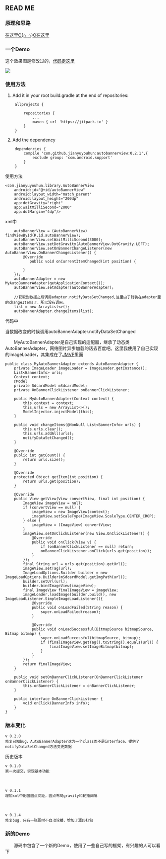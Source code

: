 ## READ ME ##

### 原理和思路 ###

  [在这里O(∩_∩)O在这里](https://jianyuyouhun.com/index.php/archives/60/)

### 一个Demo ###

这个效果图是修改过的，[代码走这里](doc/OnBannerChange.md)

<img src="https://jianyuyouhun.com/imgs/autobannergif.gif" />

### 使用方法 ###

1. Add it in your root build.gradle at the end of repositories:
	
		allprojects {
		
			repositories {
				...
				maven { url 'https://jitpack.io' }
			}
		}

2. Add the dependency

		dependencies {
	        compile 'com.github.jianyuyouhun:autobannerview:0.2.1',{
				exclude group: 'com.android.support'
			}
		}

使用方法
	
	<com.jianyuyouhun.library.AutoBannerView
        android:id="@+id/autoBannerView"
        android:layout_width="match_parent"
        android:layout_height="200dp"
        app:dotGravity="right"
        app:waitMilliSecond="2000"
        app:dotMargin="4dp"/>

xml中

        autoBannerView = (AutoBannerView) findViewById(R.id.autoBannerView);
        autoBannerView.setWaitMilliSceond(3000);
		autoBannerView.setDotGravity(AutoBannerView.DotGravity.LEFT);
        autoBannerView.setOnBannerChangeListener(new AutoBannerView.OnBannerChangeListener() {
            @Override
               public void onCurrentItemChanged(int position) {

            }
        });
        autoBannerAdapter = new MyAutoBannerAdapter(getApplicationContext());
        autoBannerView.setAdapter(autoBannerAdapter);

		//获取到数据之后调用adapter.notifyDataSetChanged,这里由于封装在adapter里的changeItems了，所以没有调用。
        list = new ArrayList<>();
        autoBannerAdapter.changeItems(list);

代码中

当数据改变的时候调用autoBannerAdapter.notifyDataSetChanged

　　MyAutoBannerAdapter是自己实现的适配器，继承了动态类AutoBannerAdapter，网络图片异步加载的话去百度吧。这里我使用了自己实现的imageLoader，其集成在了[JMVP](https://github.com/jianyuyouhun/JMVP)里面

	
	public class MyAutoBannerAdapter extends AutoBannerAdapter {
	    private ImageLoader imageLoader = ImageLoader.getInstance();
	    List<BannerInfo> urls;
	    Context context;
	    @Model
	    private SdcardModel mSdcardModel;
	    private OnBannerClickListener onBannerClickListener;
	
	    public MyAutoBannerAdapter(Context context) {
	        this.context = context;
	        this.urls = new ArrayList<>();
	        ModelInjector.injectModel(this);
	    }
	
	    public void changeItems(@NonNull List<BannerInfo> urls) {
	        this.urls.clear();
	        this.urls.addAll(urls);
	        notifyDataSetChanged();
	    }
	
	    @Override
	    public int getCount() {
	        return urls.size();
	    }
	
	    @Override
	    protected Object getItem(int position) {
	        return urls.get(position);
	    }
	
	    @Override
	    public View getView(View convertView, final int position) {
	        ImageView imageView = null;
	        if (convertView == null) {
	            imageView = new ImageView(context);
	            imageView.setScaleType(ImageView.ScaleType.CENTER_CROP);
	        } else {
	            imageView = (ImageView) convertView;
	        }
	        imageView.setOnClickListener(new View.OnClickListener() {
	            @Override
	            public void onClick(View v) {
	                if (onBannerClickListener == null) return;
	                onBannerClickListener.onClick(urls.get(position));
	            }
	        });
	        final String url = urls.get(position).getUrl();
	        imageView.setTag(url);
	        ImageLoadOptions.Builder builder = new ImageLoadOptions.Builder(mSdcardModel.getImgPath(url));
	        builder.setUrl(url);
	        builder.bindImageView(imageView);
	        final ImageView finalImageView = imageView;
	        imageLoader.loadImage(builder.build(), new ImageLoadListener.SimpleImageLoadListener(){
	            @Override
	            public void onLoadFailed(String reason) {
	                super.onLoadFailed(reason);
	            }
	
	            @Override
	            public void onLoadSuccessful(BitmapSource bitmapSource, Bitmap bitmap) {
	                super.onLoadSuccessful(bitmapSource, bitmap);
	                if (finalImageView.getTag().toString().equals(url)) {
	                    finalImageView.setImageBitmap(bitmap);
	                }
	            }
	        });
	        return finalImageView;
	    }
	
	    public void setOnBannerClickListener(OnBannerClickListener onBannerClickListener) {
	        this.onBannerClickListener = onBannerClickListener;
	    }
	
	    public interface OnBannerClickListener {
	        void onClick(BannerInfo info);
	    }
	}

### 版本变化 ###


	v 0.2.0
	修复已知bug，AutoBannerAdapter改为一个class而不是interface，提供了notifyDataSetChanged方法变更数据

历史版本

	v 0.1.0 
    第一次提交，实现基本功能
　
	
	v 0.1.1
    增加xml中配置圆点间距，圆点布局gravity和轮播间隔
    
　

	v 0.1.4
	修复bug，只有一张图时不自动轮播，增加了源码打包

### 新的Demo ###

　　源码中包含了一个新的Demo，使用了一些自己写的框架，有兴趣的人可以看下
　

